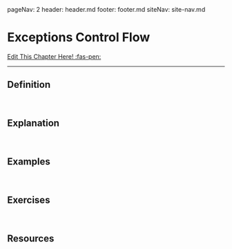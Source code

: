 <frontmatter>
  pageNav: 2
  header: header.md
  footer: footer.md
  siteNav: site-nav.md
</frontmatter>

<br> 

# Exceptions Control Flow
[Edit This Chapter Here! :fas-pen:](https://github.com/nus-cs-2030/ay1920-s2/edit/master/contents/textbook/lecture06/exceptionsControlFlow.md)
<hr>

## Definition
<!-- Content for Definitions will be here -->

<br> 

## Explanation
<!-- Content for Explanations will be here -->

<br>

## Examples
<!-- Content for Examples will be here -->

<br>

## Exercises
<!-- Content for Exercises will be here -->

<br>

## Resources
<!-- Content for Resources will be here -->

<br>